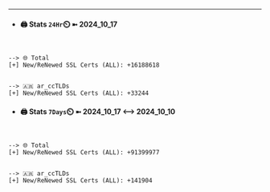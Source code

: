 

---
- #### 🖨️ **Stats** `24Hr`⏲️ ➼ 2024_10_17
```console


--> 🌐 Total
[+] New/ReNewed SSL Certs (ALL): +16188618


--> 🇦🇷 ar_ccTLDs
[+] New/ReNewed SSL Certs (ALL): +33244

```

- #### 🖨️ **Stats** `7Days`⏲️ ➼ 2024_10_17 <--> 2024_10_10
```console


--> 🌐 Total
[+] New/ReNewed SSL Certs (ALL): +91399977


--> 🇦🇷 ar_ccTLDs
[+] New/ReNewed SSL Certs (ALL): +141904

```


